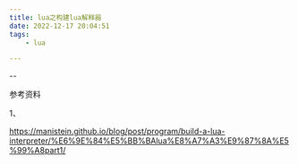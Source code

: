 ```yaml
---
title: lua之构建lua解释器
date: 2022-12-17 20:04:51
tags:
	- lua

---
```


--

参考资料

1、

https://manistein.github.io/blog/post/program/build-a-lua-interpreter/%E6%9E%84%E5%BB%BAlua%E8%A7%A3%E9%87%8A%E5%99%A8part1/